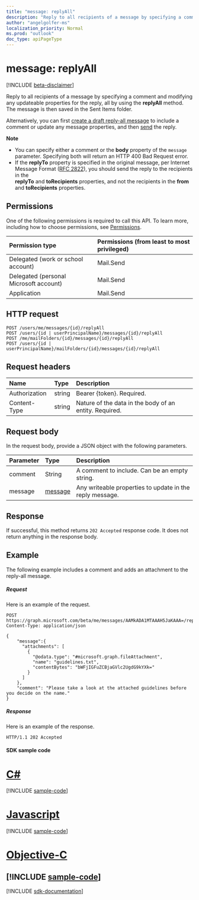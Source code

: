 ```yaml
---
title: "message: replyAll"
description: "Reply to all recipients of a message by specifying a comment and modifying any updateable properties "
author: "angelgolfer-ms"
localization_priority: Normal
ms.prod: "outlook"
doc_type: apiPageType
---
```


# message: replyAll

[!INCLUDE [beta-disclaimer](../../includes/beta-disclaimer.md)]

Reply to all recipients of a message by specifying a comment and modifying any updateable properties 
for the reply, all by using the **replyAll** method. The message is then saved in the Sent Items folder.

Alternatively, you can first [create a draft reply-all message](../api/message-createreplyall.md) to include a comment or 
update any message properties, and then [send](../api/message-send.md) the reply.

**Note**

- You can specify either a comment or the **body** property of the `message` parameter. Specifying both will return an HTTP 400 Bad Request error.
- If the **replyTo** property is specified in the original message, per Internet Message Format 
([RFC 2822](https://www.rfc-editor.org/info/rfc2822)), you should send the reply to the recipients in the  
**replyTo** and **toRecipients** properties, and not the recipients in the **from** and **toRecipients** properties. 


## Permissions
One of the following permissions is required to call this API. To learn more, including how to choose permissions, see [Permissions](/graph/permissions-reference).

|Permission type      | Permissions (from least to most privileged)              |
|:--------------------|:---------------------------------------------------------|
|Delegated (work or school account) | Mail.Send    |
|Delegated (personal Microsoft account) | Mail.Send    |
|Application | Mail.Send |

## HTTP request
<!-- { "blockType": "ignored" } -->
```http
POST /users/me/messages/{id}/replyAll
POST /users/{id | userPrincipalName}/messages/{id}/replyAll
POST /me/mailFolders/{id}/messages/{id}/replyAll
POST /users/{id | userPrincipalName}/mailFolders/{id}/messages/{id}/replyAll
```
## Request headers
| Name       | Type | Description|
|:---------------|:--------|:----------|
| Authorization  | string  | Bearer {token}. Required. |
| Content-Type | string  | Nature of the data in the body of an entity. Required. |

## Request body
In the request body, provide a JSON object with the following parameters.

| Parameter	   | Type	|Description|
|:---------------|:--------|:----------|
|comment|String|A comment to include. Can be an empty string.|
|message|[message](../resources/message.md)|Any writeable properties to update in the reply message.|

## Response

If successful, this method returns `202 Accepted` response code. It does not return anything in the response body.

## Example
The following example includes a comment and adds an attachment to the reply-all message.
##### Request
Here is an example of the request.
<!-- {
  "blockType": "request",
  "name": "message_replyall"
}-->
```http
POST https://graph.microsoft.com/beta/me/messages/AAMkADA1MTAAAH5JaKAAA=/replyAll
Content-Type: application/json

{
    "message":{
      "attachments": [ 
        { 
          "@odata.type": "#microsoft.graph.fileAttachment", 
          "name": "guidelines.txt", 
          "contentBytes": "bWFjIGFuZCBjaGVlc2UgdG9kYXk=" 
        } 
      ]
    },
    "comment": "Please take a look at the attached guidelines before you decide on the name." 
}
```


##### Response
Here is an example of the response.
<!-- {
  "blockType": "response",
  "truncated": true
} -->
```http
HTTP/1.1 202 Accepted
```
#### SDK sample code
# [C#](#tab/cs)
[!INCLUDE [sample-code](../includes/message_replyall-Cs-snippets.md)]

# [Javascript](#tab/javascript)
[!INCLUDE [sample-code](../includes/message_replyall-Javascript-snippets.md)]

# [Objective-C](#tab/objective-c)
[!INCLUDE [sample-code](../includes/message_replyall-Objective-C-snippets.md)]
---

[!INCLUDE [sdk-documentation](../includes/snippets_sdk_documentation_link.md)]

<!-- uuid: 8fcb5dbc-d5aa-4681-8e31-b001d5168d79
2015-10-25 14:57:30 UTC -->
<!--
{
  "type": "#page.annotation",
  "description": "message: replyAll",
  "keywords": "",
  "section": "documentation",
  "tocPath": "",
  "suppressions": [
    "Error: /api-reference/beta/api/message-replyall.md:\r\n      BookmarkMissing: '[#tab/objective-c](Objective-C)'. Did you mean: #objective-c (score: 4)",
    "Error: /api-reference/beta/api/message-replyall.md:\r\n      BookmarkMissing: '[#tab/cs](C#)'. Did you mean: #c (score: 5)",
    "Error: /api-reference/beta/api/message-replyall.md:\r\n      BookmarkMissing: '[#tab/javascript](Javascript)'. Did you mean: #javascript (score: 4)"
  ]
}
-->
